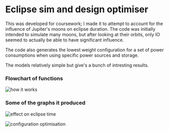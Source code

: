 
# Eclipse sim and design optimiser

This was developed for coursework; I made it to attempt to account for the influence of Jupiter's moons on eclipse duration. The code was initially intended to simulate many moons, but after looking at their orbits, only IO seemed to actually be able to have significant influence.

The code also generates the lowest weight configuration for a set of power consumptions when using specific power sources and storage.

The models relatively simple but give's a bunch of intresting results.

### Flowchart of functions

![how it works](https://cdn.discordapp.com/attachments/1061627987860140064/1176520118646358099/image.png?ex=656f2abe&is=655cb5be&hm=afeb9e23c5a874ae7832970db68319cb0dd47cdda7f7d061f80d967a2fbbb498&)

### Some of the graphs it produced
![effect on eclipse time](https://cdn.discordapp.com/attachments/1061627987860140064/1176520237533909023/image.png?ex=656f2adb&is=655cb5db&hm=bd20394e3520a7055a8c540fe65ed286118b5595bdf0a6a3e5c4510cb5f5f178&)

![configuration optimisation](https://cdn.discordapp.com/attachments/1045804761980608563/1048663762426675260/image.png?ex=656b743c&is=6558ff3c&hm=692f805d5709534ecb1c223cd0dc3b5da08f6d6d29ae3d9e774de3aebae0f61f&)
